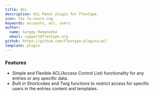 ```yaml
---
title: ACL
description: ACL Panel plugin for Flextype.
icon: fas fa-users-cog
keywords: accounts, acl, users
author:
  name: Sergey Romanenko
  email: support@flextype.org
github: https://github.com/flextype-plugins/acl
template: plugin
---
```


### Features
* Simple and Flexible ACL(Access Control List) functionality for any entries or any specific data.
* Built in Shortcodes and Twig functions to restrict access for specific users in the entries content and templates.
